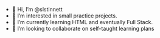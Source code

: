 - 👋 Hi, I’m @slstinnett
- 👀 I’m interested in small practice projects.
- 🌱 I’m currently learning HTML and eventually Full Stack.
- 💞️ I’m looking to collaborate on self-taught learning plans

<!---
slstinnett/slstinnett is a ✨ special ✨ repository because its `README.md` (this file) appears on your GitHub profile.
You can click the Preview link to take a look at your changes.
--->
